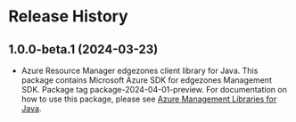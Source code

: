 # Release History

## 1.0.0-beta.1 (2024-03-23)

- Azure Resource Manager edgezones client library for Java. This package contains Microsoft Azure SDK for edgezones Management SDK.  Package tag package-2024-04-01-preview. For documentation on how to use this package, please see [Azure Management Libraries for Java](https://aka.ms/azsdk/java/mgmt).
